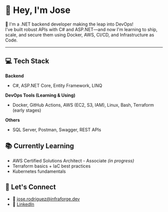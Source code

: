 # 👋 Hey, I'm Jose

🚀 I'm a .NET backend developer making the leap into DevOps!  
I've built robust APIs with C# and ASP.NET—and now I'm learning to ship, scale, and secure them using Docker, AWS, CI/CD, and Infrastructure as Code.

---

## 💻 Tech Stack

**Backend**  
- C#, ASP.NET Core, Entity Framework, LINQ

**DevOps Tools (Learning & Using)**  
- Docker, GitHub Actions, AWS (EC2, S3, IAM), Linux, Bash, Terraform (early stages)

**Others**  
- SQL Server, Postman, Swagger, REST APIs

## 📚 Currently Learning

- AWS Certified Solutions Architect - Associate *(in progress)*
- Terraform basics + IaC best practices
- Kubernetes fundamentals

## 🔗 Let's Connect

- 📧 jose.rodriguez@infraforge.dev
- 💼 [LinkedIn](https://linkedin.com/in/infraforge)
